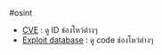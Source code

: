 #osint  
- [CVE](https://www.cve.org/) : ดู ID ช่องโหว่ต่างๆ
- [Exploit database](https://www.exploit-db.com/) : ดู code ช่องโหว่ต่างๆ 